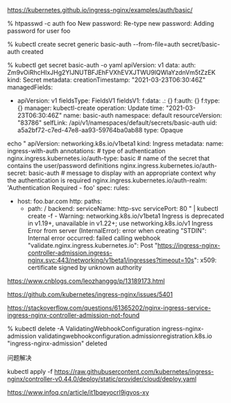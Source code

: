 https://kubernetes.github.io/ingress-nginx/examples/auth/basic/

% htpasswd -c auth foo
New password:
Re-type new password:
Adding password for user foo

% kubectl create secret generic basic-auth --from-file=auth
secret/basic-auth created

% kubectl get secret basic-auth -o yaml
apiVersion: v1
data:
  auth: Zm9vOiRhcHIxJHg2YlJNUTBFJEhFVXhEVXJTWU9lQWlaYzdnVm5tZzEK
kind: Secret
metadata:
  creationTimestamp: "2021-03-23T06:30:46Z"
  managedFields:
  - apiVersion: v1
    fieldsType: FieldsV1
    fieldsV1:
      f:data:
        .: {}
        f:auth: {}
      f:type: {}
    manager: kubectl-create
    operation: Update
    time: "2021-03-23T06:30:46Z"
  name: basic-auth
  namespace: default
  resourceVersion: "83786"
  selfLink: /api/v1/namespaces/default/secrets/basic-auth
  uid: a5a2bf72-c7ed-47e8-aa93-59764ba0ab88
type: Opaque

 echo "
apiVersion: networking.k8s.io/v1beta1
kind: Ingress
metadata:
  name: ingress-with-auth
  annotations:
    # type of authentication
    nginx.ingress.kubernetes.io/auth-type: basic
    # name of the secret that contains the user/password definitions
    nginx.ingress.kubernetes.io/auth-secret: basic-auth
    # message to display with an appropriate context why the authentication is required
    nginx.ingress.kubernetes.io/auth-realm: 'Authentication Required - foo'
spec:
  rules:
  - host: foo.bar.com
    http:
      paths:
      - path: /
        backend:
          serviceName: http-svc
          servicePort: 80
" | kubectl create -f -
Warning: networking.k8s.io/v1beta1 Ingress is deprecated in v1.19+, unavailable in v1.22+; use networking.k8s.io/v1 Ingress
Error from server (InternalError): error when creating "STDIN": Internal error occurred: failed calling webhook "validate.nginx.ingress.kubernetes.io": Post "https://ingress-nginx-controller-admission.ingress-nginx.svc:443/networking/v1beta1/ingresses?timeout=10s": x509: certificate signed by unknown authority

https://www.cnblogs.com/leozhanggg/p/13189173.html

https://github.com/kubernetes/ingress-nginx/issues/5401

https://stackoverflow.com/questions/61365202/nginx-ingress-service-ingress-nginx-controller-admission-not-found



 % kubectl delete -A ValidatingWebhookConfiguration ingress-nginx-admission
validatingwebhookconfiguration.admissionregistration.k8s.io "ingress-nginx-admission" deleted

问题解决


kubectl apply -f https://raw.githubusercontent.com/kubernetes/ingress-nginx/controller-v0.44.0/deploy/static/provider/cloud/deploy.yaml


https://www.infoq.cn/article/it1bqeyocrl9igvos-xy